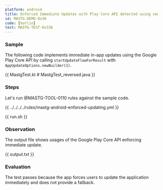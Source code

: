 ```yaml
---
platform: android
title: Enforced Immediate Updates with Play Core API detected using semgrep
id: MASTG-DEMO-0x36
code: [kotlin]
test: MASTG-TEST-0x336
---
```


### Sample

The following code implements immediate in-app updates using the Google Play Core API by calling `startUpdateFlowForResult` with `AppUpdateOptions.newBuilder(1)`.

{{ MastgTest.kt # MastgTest_reversed.java }}

### Steps

Let's run @MASTG-TOOL-0110 rules against the sample code.

{{ ../../../../rules/mastg-android-enforced-updating.yml }}

{{ run.sh }}

### Observation

The output file shows usages of the Google Play Core API enforcing immediate update.

{{ output.txt }}

### Evaluation

The test passes because the app forces users to update the application immediately and does not provide a fallback.

